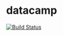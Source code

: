 # datacamp
[![Build Status](https://app.travis-ci.com/sgol7/datacamp.svg?branch=main)](https://app.travis-ci.com/sgol7/datacamp)
